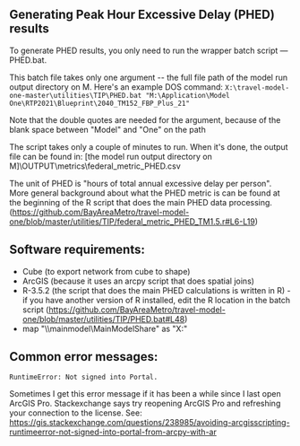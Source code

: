 ## Generating Peak Hour Excessive Delay (PHED) results

To generate PHED results, you only need to run the wrapper batch script — PHED.bat.

This batch file takes only one argument -- the full file path of the model run output directory on M. Here's an example DOS command:
`X:\travel-model-one-master\utilities\TIP\PHED.bat "M:\Application\Model One\RTP2021\Blueprint\2040_TM152_FBP_Plus_21"`

Note that the double quotes are needed for the argument, because of the blank space between "Model" and "One" on the path

The script takes only a couple of minutes to run. When it's done, the output file can be found in: [the model run output directory on M]\OUTPUT\metrics\federal_metric_PHED.csv

The unit of PHED is "hours of total annual excessive delay per person". More general background about what the PHED metric is can be found at the beginning of the R script that does the main PHED data processing.
(https://github.com/BayAreaMetro/travel-model-one/blob/master/utilities/TIP/federal_metric_PHED_TM1.5.r#L6-L19)

## Software requirements:
- Cube (to export network from cube to shape)
- ArcGIS (because it uses an arcpy script that does spatial joins)
- R-3.5.2 (the script that does the main PHED calculations is written in R) - if you have another version of R installed, edit the R location in the batch script (https://github.com/BayAreaMetro/travel-model-one/blob/master/utilities/TIP/PHED.bat#L48)
- map "\\\mainmodel\MainModelShare" as "X:"

## Common error messages: 
`RuntimeError: Not signed into Portal.`

Sometimes I get this error message if it has been a while since I last open ArcGIS Pro. Stackexchange says try reopening ArcGIS Pro and refreshing your connection to the license. See:
https://gis.stackexchange.com/questions/238985/avoiding-arcgisscripting-runtimeerror-not-signed-into-portal-from-arcpy-with-ar

